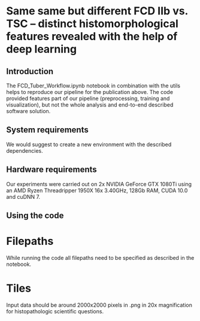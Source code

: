 # Same same but different FCD IIb vs. TSC – distinct histomorphological features revealed with the help of deep learning
## Introduction
The FCD_Tuber_Workflow.ipynb notebook in combination with the utils helps to reproduce our pipeline for the publication above. The code provided features part of our pipeline (preprocessing, training and visualization), but not the whole analysis and end-to-end described software solution.

## System requirements

We would suggest to create a new environment with the described dependencies. 

## Hardware requirements
Our experiments were carried out on 2x NVIDIA GeForce GTX 1080Ti using an AMD Ryzen Threadripper 1950X 16x 3.40GHz, 128Gb RAM, CUDA 10.0 and cuDNN 7.

## Using the code
# Filepaths
While running the code all filepaths need to be specified as described in the notebook. 

# Tiles
Input data should be around 2000x2000 pixels in .png in 20x magnification for histopathologic scientific questions.
